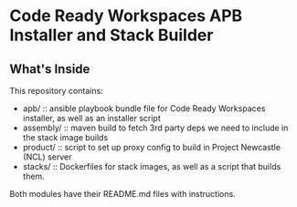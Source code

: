 # Code Ready Workspaces APB Installer and Stack Builder

## What's Inside

This repository contains:
* apb/ :: ansible playbook bundle file for Code Ready Workspaces installer, as well as an installer script
* assembly/ :: maven build to fetch 3rd party deps we need to include in the stack image builds
* product/ :: script to set up proxy config to build in Project Newcastle (NCL) server 
* stacks/ :: Dockerfiles for stack images, as well as a script that builds them.

Both modules have their README.md files with instructions.
